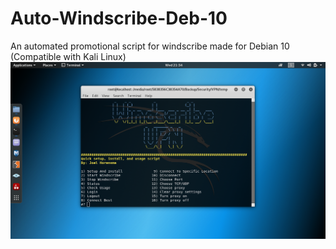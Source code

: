 # Auto-Windscribe-Deb-10
An automated promotional script for windscribe made for Debian 10 (Compatible with Kali Linux)
![](https://github.com/J-Horensma/Auto-Windscribe-Deb-10/blob/master/Images/Windscape_Main.png)
